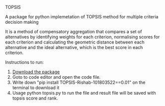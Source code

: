 TOPSIS

A package for python implemetation of TOPSIS method for multiple criteria decision making

It is a method of compensatory aggregation that compares a set of alternatives by identifying weights for each criterion, normalising scores for each criterion and calculating the geometric distance between each alternative and the ideal alternative, which is the best score in each criterion.</h4>


Instructions to run:
1. [Download the package](https://pypi.org/project/TOPSIS-Rishab-101803522/0.01/)
2. Goto to code editor and open the code file. 
3. Write down "pip install TOPSIS-Rishab-101803522==0.01" on the terminal to download it 
4. Usage python topsis.py <InputDataFile> <Weights> <Impacts> <ResultFileName> to run the file and result file will be saved with topsis score and rank.
